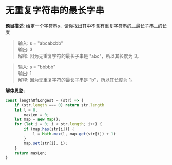 # 无重复字符串的最长字串

__题目描述__: 给定一个字符串s，请你找出其中不含有重复字符串的__最长子串__的长度

> 输入: s = "abcabcbb" <br/>
> 输出: 3 <br/>
> 解释: 因为无重复字符的最长子串是 "abc"，所以其长度为 3。<br/>

> 输入: s = "bbbbb"<br/>
> 输出: 1<br/>
> 解释: 因为无重复字符的最长子串是 "b"，所以其长度为 1。<br/>

__解体思路__:

```js
const lengthOfLongest = (str) => {
    if (str.length === 0) return str.length
    let l = 0,
        maxLen = 0;
    let map = new Map();
    for (let i = 0; i < str.length; i++) {
        if (map.has(str[i])) {
            l = Math.max(l, map.get(str[i]) + 1)
        }
        map.set(str[i], i);
    }
    return maxLen;
}
```
